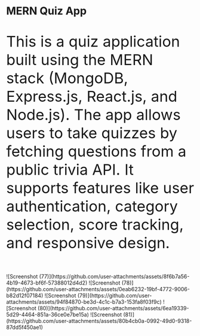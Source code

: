 <h1  font=bold>MERN Quiz App</h1>
<p style="font-size:40px;" >This is a quiz application built using the MERN stack (MongoDB, Express.js, React.js, and Node.js).
The app allows users to take quizzes by fetching questions from a public trivia API. It supports features like user authentication, category selection, score tracking, and responsive design.
</p> 

<br>
![Screenshot (77)](https://github.com/user-attachments/assets/8f6b7a56-4b19-4673-bf6f-57388012d4d2)
![Screenshot (78)](https://github.com/user-attachments/assets/0eab6232-19bf-4772-9006-b82d12f07184)
![Screenshot (79)](https://github.com/user-attachments/assets/94f84870-be3d-4c1c-b7a3-153fa8f03f9c)
![Screenshot (80)](https://github.com/user-attachments/assets/6ea19339-5d29-4464-851a-36ce0e7be15a)
![Screenshot (81)](https://github.com/user-attachments/assets/80b4cb0a-0992-49d0-9318-87dd5f450ae1)




